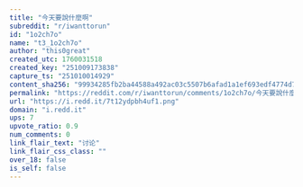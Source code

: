 ```yaml
---
title: "今天要說什麼啊"
subreddit: "r/iwanttorun"
id: "1o2ch7o"
name: "t3_1o2ch7o"
author: "this0great"
created_utc: 1760031518
created_key: "251009173838"
capture_ts: "251010014929"
content_sha256: "99934285fb2ba44588a492ac03c5507b6afad1a1ef693edf4774d7a6ba7a795e"
permalink: "https://reddit.com/r/iwanttorun/comments/1o2ch7o/今天要說什麼啊/"
url: "https://i.redd.it/7t12ydpbh4uf1.png"
domain: "i.redd.it"
ups: 7
upvote_ratio: 0.9
num_comments: 0
link_flair_text: "讨论"
link_flair_css_class: ""
over_18: false
is_self: false
---
```


